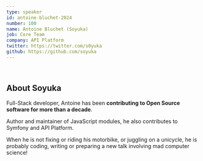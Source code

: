 ```yaml
---
type: speaker
id: antoine-bluchet-2024
number: 100
name: Antoine Bluchet (Soyuka)
job: Core Team
company: API Platform
twitter: https://twitter.com/s0yuka
github: https://github.com/soyuka
---
```

​
## About Soyuka

Full-Stack developer, Antoine has been **contributing to Open Source software for more than a decade**.

Author and maintainer of JavaScript modules, he also contributes to Symfony and API Platform.

When he is not fixing or riding his motorbike, or juggling on a unicycle, he is probably coding, writing or preparing a new talk involving mad computer science!
